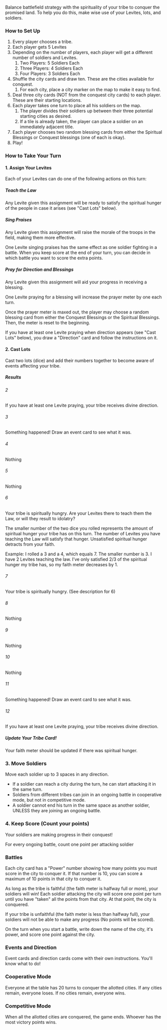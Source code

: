 Balance battlefield strategy with the spirituality of your tribe to conquer the promised land. To help you do this, make wise use of your Levites, lots, and soldiers.

### How to Set Up

1. Every player chooses a tribe.
2. Each player gets 5 Levites
3. Depending on the number of players, each player will get a different number of soldiers and Levites.
   1. Two Players: 5 Soldiers Each
   2. Three Players: 4 Soldiers Each
   3. Four Players: 3 Soldiers Each
4. Shuffle the city cards and draw ten. These are the cities available for conquest.
   1. For each city, place a city marker on the map to make it easy to find.
5. Deal three city cards (NOT from the conquest city cards) to each player. These are their starting locations.
6. Each player takes one turn to place all his soldiers on the map.
   1. The player divides their soldiers up between their three potential starting cities as desired.
   2. If a tile is already taken, the player can place a soldier on an immediately adjacent title.
7. Each player chooses two random blessing cards from either the Spiritual Blessings or Conquest blessings (one of each is okay).
8. Play!

### How to Take Your Turn

#### 1. Assign Your Levites

Each of your Levites can do one of the following actions on this turn:

##### Teach the Law

Any Levite given this assignment will be ready to satisfy the spiritual hunger of the people in case it arises (see "Cast Lots" below).

##### Sing Praises

Any Levite given this assignment will raise the morale of the troops in the field, making them more effective.

One Levite singing praises has the same effect as one soldier fighting in a battle. When you keep score at the end of your turn, you can decide in which battle you want to score the extra points.

##### Pray for Direction and Blessings

Any Levite given this assignment will aid your progress in receiving a blessing.

One Levite praying for a blessing will increase the prayer meter by one each turn.

Once the prayer meter is maxed out, the player may choose a random blessing card from either the Conquest Blessings or the Spiritual Blessings. Then, the meter is reset to the beginning.

If you have at least one Levite praying when direction appears (see "Cast Lots" below), you draw a "Direction" card and follow the instructions on it.

#### 2. Cast Lots

Cast two lots (dice) and add their numbers together to become aware of events affecting your tribe.

##### Results

###### 2

If you have at least one Levite praying, your tribe receives divine direction.

###### 3

Something happened! Draw an event card to see what it was.

###### 4

Nothing

###### 5

Nothing

###### 6

Your tribe is spiritually hungry. Are your Levites there to teach them the Law, or will they result to idolatry?

The smaller number of the two dice you rolled represents the amount of spiritual hunger your tribe has on this turn. The number of Levites you have teaching the Law will satisfy that hunger. Unsatisfied spiritual hunger detracts from your faith.

Example: I rolled a 3 and a 4, which equals 7. The smaller number is 3. I have 2 Levites teaching the law.
I’ve only satisfied 2/3 of the spiritual hunger my tribe has, so my faith meter decreases by 1.

###### 7

Your tribe is spiritually hungry. (See description for 6)

###### 8

Nothing

###### 9

Nothing

###### 10

Nothing

###### 11

Something happened! Draw an event card to see what it was.

###### 12

If you have at least one Levite praying, your tribe receives divine direction.

##### Update Your Tribe Card!

Your faith meter should be updated if there was spiritual hunger.

### 3. Move Soldiers

Move each soldier up to 3 spaces in any direction.

- If a soldier can reach a city during the turn, he can start attacking it in the same turn.
- Soldiers from different tribes can join in an ongoing battle in cooperative mode, but not in competitive mode.
- A soldier cannot end his turn in the same space as another soldier, UNLESS they are joining an ongoing battle.

### 4. Keep Score (Count your points)

Your soldiers are making progress in their conquest!

For every ongoing battle, count one point per attacking soldier

### Battles

Each city card has a "Power" number showing how many points you must score in the city to conquer it. If that number is 10, you can score a maximum of 10 points in that city to conquer it.

As long as the tribe is faithful (the faith meter is halfway full or more), your soldiers will win! Each soldier attacking the city will score one point per turn until you have "taken" all the points from that city. At that point, the city is conquered.

If your tribe is unfaithful (the faith meter is less than halfway full), your soldiers will not be able to make any progress (No points will be scored).

On the turn when you start a battle, write down the name of the city, it's power, and score one point against the city.

### Events and Direction

Event cards and direction cards come with their own instructions. You'll know what to do!

### Cooperative Mode

Everyone at the table has 20 turns to conquer the allotted cities. If any cities remain, everyone loses. If no cities remain, everyone wins.

### Competitive Mode

When all the allotted cities are conquered, the game ends. Whoever has the most victory points wins.
